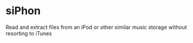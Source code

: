 # siPhon
Read and extract files from an iPod or other similar music storage without resorting to iTunes
